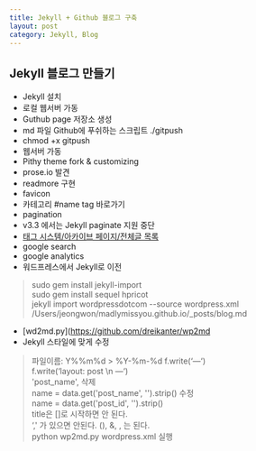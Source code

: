 ```yaml
---
title: Jekyll + Github 블로그 구축
layout: post
category: Jekyll, Blog
---
```


## Jekyll 블로그 만들기

- Jekyll 설치
- 로컬 웹서버 가동
- Guthub page 저장소 생성
- md 파일 Github에 푸쉬하는 스크립트 ./gitpush
 - chmod +x gitpush
- 웹서버 가동
- Pithy theme fork & customizing
- prose.io 발견
- readmore 구현
- favicon 
- 카테고리 #name tag 바로가기
- pagination
 - v3.3 에서는 Jekyll paginate 지원 중단
- [태그 시스템/아카이브 페이지/전체글 목록](http://halryang.net/tag-and-archive/)
- google search
- google analytics
- 워드프레스에서 Jekyll로 이전

> sudo gem install jekyll-import  
> sudo gem install sequel hpricot  
> jekyll import wordpressdotcom --source wordpress.xml  
> /Users/jeongwon/madlymissyou.github.io/_posts/blog.md  

- [wd2md.py](https://github.com/dreikanter/wp2md
- Jekyll 스타일에 맞게 수정

> 파일이름: Y%%m%d > %Y-%m-%d
> f.write(‘—‘)  
> f.write(‘layout: post \n —‘)  
> 'post_name', 삭제  
> name = data.get('post_name', '').strip() 수정  
> name = data.get('post_id', '').strip()  
> title은 []로 시작하면 안 된다.  
> ‘,' 가 있으면 안된다. (), &, , 는 된다.   
> python wp2md.py wordpress.xml 실행  



 




